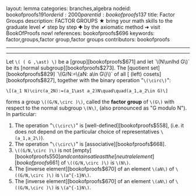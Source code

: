 layout: lemma
categories: branches,algebra
nodeid: bookofproofs$191
orderid: 2000
parentid: bookofproofs$137
title: Factor Groups
description: FACTOR GROUPS ★ bring your math skills to the graduate level ✔ step by step ✚ by the axiomatic method ➜ visit BookOfProofs now!
references: bookofproofs$696
keywords: factor,groups,factor group,factor groups
contributors: bookofproofs

---


---

Let `\( ( G ,\ast) \)` be a [group][bookofproofs$671] and let `\(N\unlhd G\)` be its [normal subgroup][bookofproofs$273]. The [quotient set][bookofproofs$829] `\(G/N:=\{aN: a\in G\}\)` of all [ (left) cosets][bookofproofs$827], together with the binary operation "`\(\circ\)`":

`\[(a_1 N)\circ(a_2N):=(a_1\ast a_2)N\quad\quad(a_1,a_2\in G)\]`

forms a group `\((G/N,\circ )\)`, called the **factor group** of `\(G\)` with respect to the normal subgroup `\(N\)`, (also pronounced as "G modulo N"). In particular: 

1. The operation "`\(\circ\)`" is [well-defined][bookofproofs$558], (i.e. it does not depend on the particular choice of representatives `\(a_1,a_2\)`). 
1. The operation "`\(\circ\)`" is [associative][bookofproofs$668].
1. `\((G/N,\circ )\)` is not [empty][bookofproofs$550] and contains at least the [neutral element][bookofproofs$661] of `\((G/N,\circ )\)` is `\(N\)`. 
1. The [inverse element][bookofproofs$670] of an element `\(aN\)` of `\((G/N,\circ )\)` is `\(a^{-1}N\)`.
1. The [inverse element][bookofproofs$670] of an element `\(aN\)` of `\((G/N,\circ )\)` is `\(a^{-1}N\)`.
